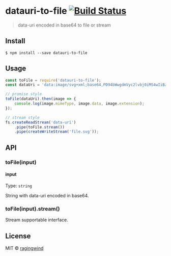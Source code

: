 # datauri-to-file [![Build Status](https://travis-ci.org/ragingwind/datauri-to-file.svg?branch=master)](https://travis-ci.org/ragingwind/datauri-to-file)

> data-uri encoded in base64 to file or stream


## Install

```
$ npm install --save datauri-to-file
```


## Usage

```js
const toFile = require('datauri-to-file');
const dataUri = 'data:image/svg+xml;base64,PD94bWwgdmVyc2lvbj0iMS4wIiBzdGFuZGFsb25lPSJubyI/Pgo8IURPQ1RZUEUgc3ZnIFBVQkxJQyAiLS8vVzNDLy9EVEQgU1ZHIDEuMS8vRU4iIAogICJodHRwOi8vd3d3LnczLm9yZy9HcmFwaGljcy9TVkcvMS4xL0RURC9zdmcxMS5kdGQiPgo8c3ZnIHZlcnNpb249IjEuMSIKICAgICB4bWxucz0iaHR0cDovL3d3dy53My5vcmcvMjAwMC9zdmciIHhtbG5zOnhsaW5rPSJodHRwOi8vd3d3LnczLm9yZy8xOTk5L3hsaW5rIj4KICA8ZGVzYz5tZW51PC9kZXNjPgogIDxnIGlkPSJtZW51Ij48cGF0aCBkPSJNMywxOGgxOHYtMkgzVjE4eiBNMywxM2gxOHYtMkgzVjEzeiBNMyw2djJoMThWNkgzeiIvPjwvZz4KPC9zdmc+Cgo=';

// promise style
toFile(dataUri).then(image => {
	console.log(image.mimeType, image.data, image.extension);
});

// stream style
fs.createReadStream('data-uri')
	.pipe(toFile.stream())
	.pipe(createWriteStream('file.svg'));
```

## API

### toFile(input)

#### input

Type: `string`

String with data-uri encoded in base64.

### toFile(input).stream()

Stream supportable interface.

## License

MIT © [ragingwind](http://ragingwind.me)
